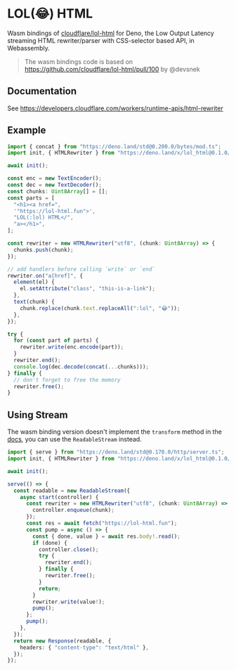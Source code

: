 # LOL(😂) HTML

Wasm bindings of [cloudflare/lol-html](https://github.com/cloudflare/lol-html) for Deno, the Low Output
Latency streaming HTML rewriter/parser with CSS-selector based API, in
Webassembly.

> The wasm bindings code is based on
> https://github.com/cloudflare/lol-html/pull/100 by @devsnek

## Documentation

See https://developers.cloudflare.com/workers/runtime-apis/html-rewriter

## Example

```ts
import { concat } from "https://deno.land/std@0.200.0/bytes/mod.ts";
import init, { HTMLRewriter } from "https://deno.land/x/lol_html@0.1.0/mod.ts";

await init();

const enc = new TextEncoder();
const dec = new TextDecoder();
const chunks: Uint8Array[] = [];
const parts = [
  "<h1><a href=",
  '"https://lol-html.fun">',
  "LOL(:lol) HTML</",
  "a></h1>",
];

const rewriter = new HTMLRewriter("utf8", (chunk: Uint8Array) => {
  chunks.push(chunk);
});

// add handlers before calling `write` or `end`
rewriter.on("a[href]", {
  element(el) {
    el.setAttribute("class", "this-is-a-link");
  },
  text(chunk) {
    chunk.replace(chunk.text.replaceAll(":lol", "😂"));
  },
});

try {
  for (const part of parts) {
    rewriter.write(enc.encode(part));
  }
  rewriter.end();
  console.log(dec.decode(concat(...chunks)));
} finally {
  // don't forget to free the memory
  rewriter.free();
}
```

## Using Stream

The wasm binding version doesn't implement the `transform` method in the [docs](https://developers.cloudflare.com/workers/runtime-apis/html-rewriter), you can use
the `ReadableStream` instead.

```ts
import { serve } from "https://deno.land/std@0.170.0/http/server.ts";
import init, { HTMLRewriter } from "https://deno.land/x/lol_html@0.1.0/mod.ts";

await init();

serve(() => {
  const readable = new ReadableStream({
    async start(controller) {
      const rewriter = new HTMLRewriter("utf8", (chunk: Uint8Array) => {
        controller.enqueue(chunk);
      });
      const res = await fetch("https://lol-html.fun");
      const pump = async () => {
        const { done, value } = await res.body!.read();
        if (done) {
          controller.close();
          try {
            rewriter.end();
          } finally {
            rewriter.free();
          }
          return;
        }
        rewriter.write(value!);
        pump();
      };
      pump();
    },
  });
  return new Response(readable, {
    headers: { "content-type": "text/html" },
  });
});
```
